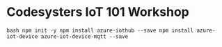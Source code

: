 # Codesysters IoT 101 Workshop

``bash
npm init -y
npm install azure-iothub --save
npm install azure-iot-device azure-iot-device-mqtt --save
``
